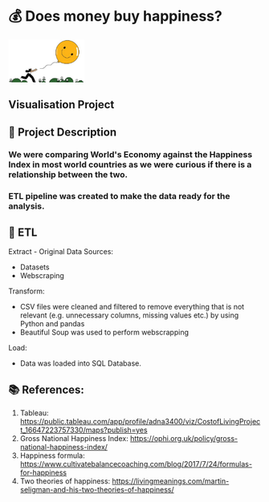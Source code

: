 # 💰 Does money buy happiness? 
<img src="https://github.com/rita-s/happiness-factor/blob/master/happiness.png" alt="Project Photo" title="Project Photo" width="30%">

## Visualisation Project

## 📝 Project Description
### We were comparing World's Economy against the Happiness Index in most world countries as we were curious if there is a relationship between the two.

### ETL pipeline was created to make the data ready for the analysis.

## 💼 ETL
Extract - Original Data Sources:
* Datasets
* Webscraping

Transform:
* CSV files were cleaned and filtered to remove everything that is not relevant (e.g. unnecessary columns, missing values etc.) by using Python and pandas
* Beautiful Soup was used to perform webscrapping

Load:
* Data was loaded into SQL Database.

## 📚 References:
1. Tableau: https://public.tableau.com/app/profile/adna3400/viz/CostofLivingProject_16647223757330/maps?publish=yes
2. Gross National Happiness Index: https://ophi.org.uk/policy/gross-national-happiness-index/
3. Happiness formula: https://www.cultivatebalancecoaching.com/blog/2017/7/24/formulas-for-happiness
4. Two theories of happiness: https://livingmeanings.com/martin-seligman-and-his-two-theories-of-happiness/
